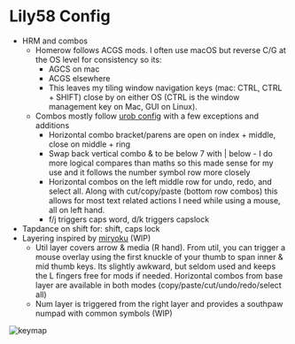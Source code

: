 # Lily58 Config

- HRM and combos
  - Homerow follows ACGS mods. I often use macOS but reverse C/G at the OS level for consistency so its:
    - AGCS on mac
    - ACGS elsewhere
    - This leaves my tiling window navigation keys (mac: CTRL, CTRL + SHIFT) close by on either OS (CTRL is the window management key on Mac, GUI on Linux).
  - Combos mostly follow [urob config](https://github.com/urob/zmk-config) with a few exceptions and additions
    - Horizontal combo bracket/parens are open on index + middle, close on middle + ring
    - Swap back vertical combo & to be below 7 with | below - I do more logical compares than maths so this made sense for my use and it follows the number symbol row more closely
    - Horizontal combos on the left middle row for undo, redo, and select all. Along with cut/copy/paste (bottom row combos) this allows for most text related actions I need while using a mouse, all on left hand.
    - f/j triggers caps word, d/k triggers capslock
- Tapdance on shift for: shift, caps lock
- Layering inspired by [miryoku](https://github.com/manna-harbour/miryoku) (WIP)
  - Util layer covers arrow & media (R hand). From util, you can trigger a mouse overlay using the first knuckle of your thumb to span inner & mid thumb keys. Its slightly awkward, but seldom used and keeps the L fingers free for mods if needed. Horizontal combos from base layer are available in both modes (copy/paste/cut/undo/redo/select all)
  - Num layer is triggered from the right layer and provides a southpaw numpad with common symbols (WIP)

![keymap](/draw/lily58.svg)
